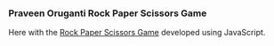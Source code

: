 ### Praveen Oruganti Rock Paper Scissors Game

Here with the [Rock Paper Scissors Game](https://praveenoruganti.github.io/praveenoruganti-javascript/0_Projects/praveenoruganti-rock-paper-scissors) developed using JavaScript.